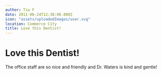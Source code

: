 ```yaml
---
author: Tia F
date: 2011-06-24T12:38:00.000Z
icon: "assets/uploadedImages/user.svg"
location: Commerce City
title: Love this Dentist!
---
```


# Love this Dentist!

The office staff are so nice and friendly and Dr. Waters is kind and gentle!
